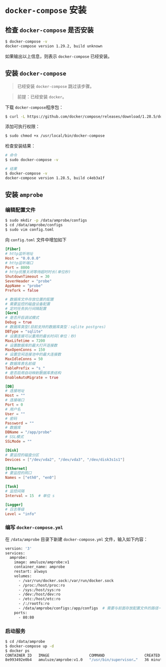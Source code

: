 # `docker-compose` 安装

## 检查 `docker-compose` 是否安装

```bash
$ docker-compose -v
docker-compose version 1.29.2, build unknown
```

如果输出以上信息，则表示 `docker-compose` 已经安装。

## 安装 `docker-compose`

> 已经安装 `docker-compose` 跳过该步骤。

> 前提：已经安装 `docker`。

下载 `docker-compose`程序包：

```bash
$ curl -L https://github.com/docker/compose/releases/download/1.28.5/docker-compose-$(uname -s)-$(uname -m) -o /usr/local/bin/docker-compose
```

添加可执行权限：

```bash
$ sudo chmod +x /usr/local/bin/docker-compose
```

检查安装结果：

```bash
# 命令
$ sudo docker-compose -v

# 结果
$ docker-compose -v
docker-compose version 1.28.5, build c4eb3a1f
```

## 安装 `amprobe`

### 编辑配置文件

```bash
$ sudo mkdir -p /data/amprobe/configs
$ cd /data/amprobe/configs
$ sudo vim config.toml
```

向 `config.toml` 文件中增加如下

```toml
[Fiber]
# http监听地址
Host = "0.0.0.0"
# http监听端口
Port = 8000
# http优雅关闭等待超时时长(单位秒)
ShutdownTimeout = 30
SeverHeader = "probe"
AppName = "probe"
Prefork = false

# 数据库文件存放位置的配置
# 需要监控的磁盘设备配置
# 定时任务执行间隔配置
[Gorm]
# 是否开启调试模式
Debug = true
# 数据库类型(目前支持的数据库类型：sqlite postgres)
DBType = "sqlite"
# 设置连接可以重用的最长时间(单位：秒)
MaxLifetime = 7200
# 设置数据库的最大打开连接数
MaxOpenConns = 150
# 设置空闲连接池中的最大连接数
MaxIdleConns = 50
# 数据库表名前缀
TablePrefix = "s_"
# 是否启用自动映射数据库表结构
EnableAutoMigrate = true

[DB]
# 连接地址
Host = ""
# 连接端口
Port = 0
# 用户名
User = ""
# 密码
Password = ""
# 数据库
DBName = "/app/probe"
# SSL模式
SSLMode = ""

[Disk]
# 要监控的磁盘分区
Devices = ["/dev/vda2", "/dev/vda3", "/dev/disk3s1s1"]

[Ethernet]
# 要监控的网口
Names = ["eth0", "en0"]

[Task]
# 监控间隔
Interval = 15  # 单位 s

[Logger]
# 日志等级
Level = "info"

```

### 编写 `docker-compose.yml`

在 `/data/amprobe` 目录下新建 `docker-compose.yml` 文件，输入如下内容：

```bash
version: '3'
services:
  amprobe:
    image: amuluze/amprobe:v1
    container_name: amprobe
    restart: always
    volumes:
      - /var/run/docker.sock:/var/run/docker.sock
      - /proc:/host/proc:ro
      - /sys:/host/sys:ro
      - /dev:/host/dev:ro
      - /etc:/host/etc:ro
      - /:/rootfs:ro
      - /data/amprobe/configs:/app/configs  # 需要与前面存放配置文件的路径一致
    ports:
      - 80:80

```

### 启动服务

```bash
$ cd /data/amprobe
$ docker-compose up -d
$ docker ps
CONTAINER ID   IMAGE                  COMMAND                  CREATED          STATUS          PORTS                                        NAMES
8e993492e0b4   amuluze/amprobe:v1.0   "/usr/bin/supervisor…"   36 minutes ago   Up 36 minutes   0.0.0.0:80->80/tcp, :::80->80/tcp, 403/tcp   amprobe
```

